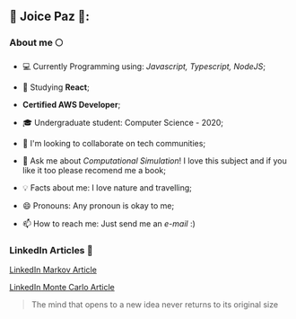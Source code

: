 ## :star2: Joice Paz :star2::


### About me :full_moon:

* 💻 Currently Programming using: *Javascript, Typescript, NodeJS*;

* 📝 Studying **React**;

* **Certified AWS Developer**;

* 🎓 Undergraduate student: Computer Science - 2020;

* 👯 I'm looking to collaborate on tech communities;

* 💬 Ask me about *Computational Simulation*! I love this subject and if you like it too please recomend me a book;

* 💡 Facts about me: I love nature and travelling;

* 😄 Pronouns: Any pronoun is okay to me;

* 📫 How to reach me: Just send me an *e-mail* :)





### LinkedIn Articles 📝

[LinkedIn Markov Article](https://www.linkedin.com/pulse/t%C3%A9cnica-de-simula%C3%A7%C3%A3o-com-processos-decis%C3%A3o-markov-joice-paz/)

[LinkedIn Monte Carlo Article](https://www.linkedin.com/pulse/t%C3%A9cnica-de-simula%C3%A7%C3%A3o-monte-carlo-joice-paz/)


> The mind that opens to a new idea never returns to its original size

